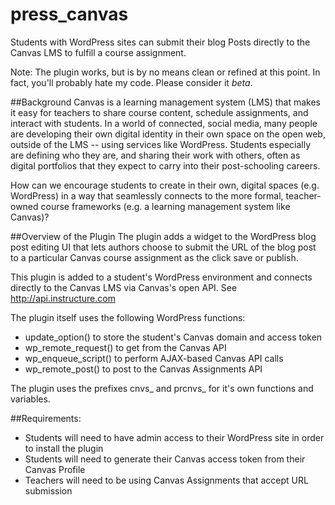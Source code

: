 # press_canvas
Students with WordPress sites can submit their blog Posts directly to the Canvas LMS to fulfill a course assignment.

Note: The plugin works, but is by no means clean or refined at this point. In fact, you'll probably hate my code. Please consider it *beta*.

##Background
Canvas is a learning management system (LMS) that makes it easy for teachers to share course content, schedule assignments, and interact with students. In a world of connected, social media, many people are developing their own digital identity in their own space on the open web, outside of the LMS -- using services like WordPress. Students especially are defining who they are, and sharing their work with others, often as digital portfolios that they expect to carry into their post-schooling careers.

How can we encourage students to create in their own, digital spaces (e.g. WordPress) in a way that seamlessly connects to the more formal, teacher-owned course frameworks (e.g. a learning management system like Canvas)? 

##Overview of the Plugin
The plugin adds a widget to the WordPress blog post editing UI that lets authors choose to submit the URL of the blog post to a particular Canvas course assignment as the click save or publish. 

This plugin is added to a student's WordPress environment and connects directly to the Canvas LMS via Canvas's open API. See http://api.instructure.com

The plugin itself uses the following WordPress functions:
* update_option() to store the student's Canvas domain and access token
* wp_remote_request() to get from the Canvas API
* wp_enqueue_script() to perform AJAX-based Canvas API calls
* wp_remote_post() to post to the Canvas Assignments API

The plugin uses the prefixes cnvs_ and prcnvs_ for it's own functions and variables.

##Requirements:
* Students will need to have admin access to their WordPress site in order to install the plugin
* Students will need to generate their Canvas access token from their Canvas Profile
* Teachers will need to be using Canvas Assignments that accept URL submission
